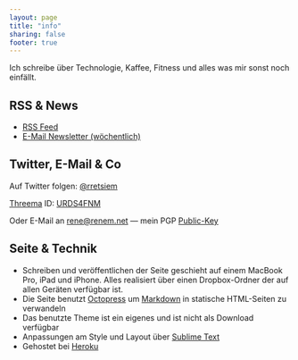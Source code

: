 ```yaml
---
layout: page
title: "info"
sharing: false
footer: true
---
```


Ich schreibe über Technologie, Kaffee, Fitness und alles was mir sonst noch einfällt.  

## RSS & News
* [RSS Feed](http://blog.renem.net/feed)
* [E-Mail Newsletter (wöchentlich)](https://feed.press/e/mailverify?feed_id=renemnet)

## Twitter, E-Mail & Co

Auf Twitter folgen: [@rretsiem](https://twitter.com/intent/user?screen_name=rretsiem)

[Threema](http://threema.ch/) ID: [URDS4FNM](threema://add?id=URDS4FNM)

Oder E-Mail an [rene@renem.net](mailto:rene@renem.net) — mein PGP [Public-Key](/pgp)


## Seite & Technik
* Schreiben und veröffentlichen der Seite geschieht auf einem MacBook Pro, iPad und iPhone. Alles realisiert über einen Dropbox-Ordner der auf allen Geräten verfügbar ist.
* Die Seite benutzt [Octopress](http://octopress.org) um [Markdown](http://daringfireball.net/projects/markdown/) in statische HTML-Seiten zu verwandeln
* Das benutzte Theme ist ein eigenes und ist nicht als Download verfügbar
* Anpassungen am Style und Layout über [Sublime Text](http://www.sublimetext.com)
* Gehostet bei [Heroku](http://heroku.com)
